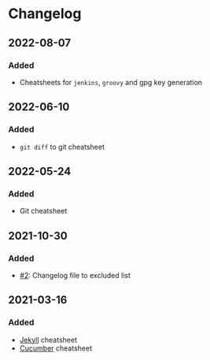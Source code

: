 # Changelog

## 2022-08-07
### Added
- Cheatsheets for `jenkins`, `groovy` and gpg key generation

## 2022-06-10
### Added
- `git diff` to git cheatsheet

## 2022-05-24
### Added
- Git cheatsheet

## 2021-10-30
### Added
- [#2](https://github.com/devatherock/blog/issues/2): Changelog file to excluded list

## 2021-03-16
### Added
- [Jekyll](https://jekyllrb.com/) cheatsheet
- [Cucumber](https://cucumber.io/) cheatsheet